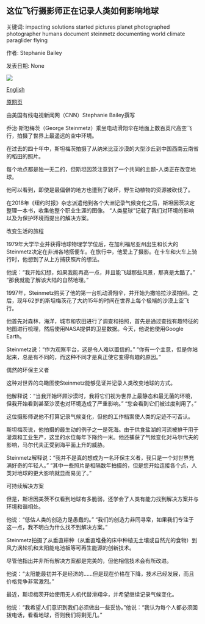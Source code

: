 ## 这位飞行摄影师正在记录人类如何影响地球

关键词: impacting solutions started pictures planet photographed photographer humans document steinmetz documenting world climate paraglider flying

作者: Stephanie Bailey

发表日期: None

![](https://cdn.cnn.com/cnnnext/dam/assets/150527092926-cnnphotos-george-steinmetz-headshot-super-169.jpg)

[English](This%20flying%20photographer%20is%20documenting%20how%20humans%20are%20impacting%20the%20planet.md)

[原网页](https://edition.cnn.com/style/article/george-steinmetz-climate-change-c2e-spc/index.html)

由美国有线电视新闻网（CNN）Stephanie Bailey撰写

乔治·斯坦梅茨（George Steinmetz）乘坐电动滑翔伞在地面上数百英尺高空飞行，拍摄了世界上最遥远的空中环境。

在过去的四十年中，斯坦梅茨拍摄了从纳米比亚沙漠的大型沙丘到中国西南云南省的稻田的照片。

每个地点都是独一无二的，但斯坦因茨注意到了一个共同的主题-人类正在改变地球。

他可以看到，即使是最偏僻的地方也遭到了破坏，野生动植物的资源被砍伐了。

在2018年《纽约时报》杂志派遣他到各个大洲记录气候变化之后，斯坦因茨决定整理一本书，收集他整个职业生涯的图像。 “人类星球”记载了我们对环境的影响以及为保护环境而提出的解决方案。

改变生活的旅程

1979年大学毕业并获得地球物理学学位后，在加利福尼亚州出生和长大的Steinmetz决定在非洲各地搭便车。在旅行中，他爱上了摄影。在卡车和火车上骑行时，他想到了从上方捕获照片的想法。

他说：“我开始幻想，如果我能再高一点，并且能飞越那些风景，那真是太酷了。” “那我就能了解该大陆的自然地理。”

1997年，Steinmetz购买了他的第一台机动滑翔伞，并开始为撒哈拉沙漠拍照。之后，现年62岁的斯坦梅茨花了大约15年的时间在世界上每个极端的沙漠上空飞行。

他首先对森林，海洋，城市和农田进行了调查和拍照，首先是通过查找有趣特征的地图进行梳理，然后使用NASA提供的卫星数据。今天，他说他使用Google Earth。

Steinmetz说：“作为观察平台，这是令人难以置信的。” “你有一个主意，但是你站起来，总是有不同的，而这种不同才是真正使它变得有趣的原因。”

偶然的环保主义者

这种对世界的鸟瞰图使Steinmetz能够见证并记录人类改变地球的方式。

他解释说：“当我开始环顾沙漠时，我将它们视为世界上最静态和最无菌的环境，但我开始看到甚至沙漠也对环境造成了严重影响。” “您会看到它们被过度利用了。”

这位摄影师说他不打算记录气候变化，但他的工作档案使人类的足迹不可否认。

斯坦梅茨说，他拍摄的最生动的例子之一是死海。由于供食盐湖的河流被排干用于灌溉和工业生产，这里的水位每年下降约一米。他还捕获了气候变化对马尔代夫的影响，马尔代夫正受到海平面上升的威胁。

Steinmetz解释说：“我并不是真的想成为一名环保主义者，我只是一个对世界充满好奇的年轻人。” “其中一些照片是相隔数年拍摄的，但是您开始连接各个点，人类对地球的更大影响就显而易见了。”

可持续解决方案

但是，斯坦因美茨不仅看到地球有多脆弱，还学会了人类有能力找到解决方案并与环境和谐相处。

他说：“低估人类的创造力是愚蠢的。” “我们的创造力非同寻常，如果我们专注于这一点，我不明白为什么找不到解决方案。”

Steinmetz拍摄了从垂直耕种（从垂直堆叠的床中种植无土壤或自然光的食物）到风力涡轮机和太阳能电池板等可再生能源的创新技术。

尽管他指出并非所有解决方案都是完美的，但他相信技术会有所改进。

他说：“太阳能最初并不是经济的……但是现在价格在下降，技术已经发展，而且价格竞争非常激烈。”

最近，斯坦梅茨开始使用无人机代替滑翔伞，并希望继续记录气候变化。

他说：“我希望人们意识到我们必须做出一些妥协。”他说：“我认为每个人都必须回拨电话，看看地球，否则我们将剩无几。”